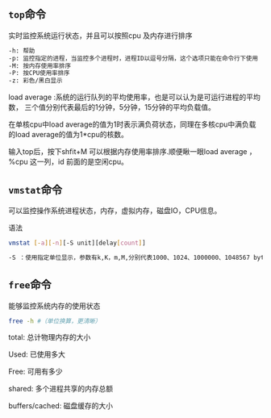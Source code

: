 ## `top`命令

实时监控系统运行状态，并且可以按照cpu 及内存进行排序

```bash
-h: 帮助
-p: 监控指定的进程，当监控多个进程时，进程ID以逗号分隔，这个选项只能在命令行下使用
-M: 按内存使用率排序
-P: 按CPU使用率排序
-z: 彩色/黑白显示
```

load average :系统的运行队列的平均使用率，也是可以认为是可运行进程的平均数，
三个值分别代表最后的1分钟，5分钟，15分钟的平均负载值。

在单核cpu中load average的值为1时表示满负荷状态，同理在多核cpu中满负载的load average的值为1*cpu的核数。

输入top后，按下shfit+M 可以根据内存使用率排序.顺便瞅一眼load average ，%cpu 这一列，id 前面的是空闲cpu。

## `vmstat`命令

可以监控操作系统进程状态，内存，虚拟内存，磁盘IO，CPU信息。

语法

```bash
vmstat [-a][-n][-S unit][delay[count]]

-S ：使用指定单位显示，参数有k,K，m,M,分别代表1000、1024、1000000、1048567 bytes，默认单位为K（1024 bytes）
```

## `free`命令

能够监控系统内存的使用状态

```bash
free -h	#（单位换算，更清晰）
```

total:  总计物理内存的大小

Used:  已使用多大

Free: 可用有多少

shared: 多个进程共享的内存总额

buffers/cached: 磁盘缓存的大小
